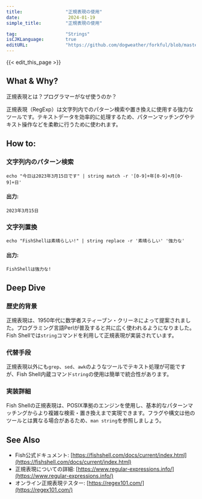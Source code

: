 ```yaml
---
title:                "正規表現の使用"
date:                  2024-01-19
simple_title:         "正規表現の使用"

tag:                  "Strings"
isCJKLanguage:        true
editURL:              "https://github.com/dogweather/forkful/blob/master/content/ja/fish-shell/using-regular-expressions.md"
---
```


{{< edit_this_page >}}

## What & Why?
正規表現とは？プログラマーがなぜ使うのか？

正規表現（RegExp）は文字列内でのパターン検索や置き換えに使用する強力なツールです。テキストデータを効率的に処理するため、パターンマッチングやテキスト操作などを柔軟に行うために使われます。

## How to:
### 文字列内のパターン検索
```Fish Shell
echo "今日は2023年3月15日です" | string match -r '[0-9]+年[0-9]+月[0-9]+日'
```
#### 出力:
```
2023年3月15日
```

### 文字列置換
```Fish Shell
echo "FishShellは素晴らしい!" | string replace -r '素晴らしい' '強力な'
```
#### 出力:
```
FishShellは強力な!
```

## Deep Dive
### 歴史的背景
正規表現は、1950年代に数学者スティーブン・クリーネによって提案されました。プログラミング言語Perlが普及すると共に広く使われるようになりました。Fish Shellでは`string`コマンドを利用して正規表現が実装されています。

### 代替手段
正規表現以外にも`grep`、`sed`、`awk`のようなツールでテキスト処理が可能ですが、Fish Shell内蔵コマンド`string`の使用は簡単で統合性があります。

### 実装詳細
Fish Shellの正規表現は、POSIX準拠のエンジンを使用し、基本的なパターンマッチングからより複雑な検索・置き換えまで実現できます。フラグや構文は他のツールとは異なる場合があるため、`man string`を参照しましょう。

## See Also
- Fish公式ドキュメント: [https://fishshell.com/docs/current/index.html](https://fishshell.com/docs/current/index.html)
- 正規表現についての詳細: [https://www.regular-expressions.info/](https://www.regular-expressions.info/)
- オンライン正規表現テスター: [https://regex101.com/](https://regex101.com/)
